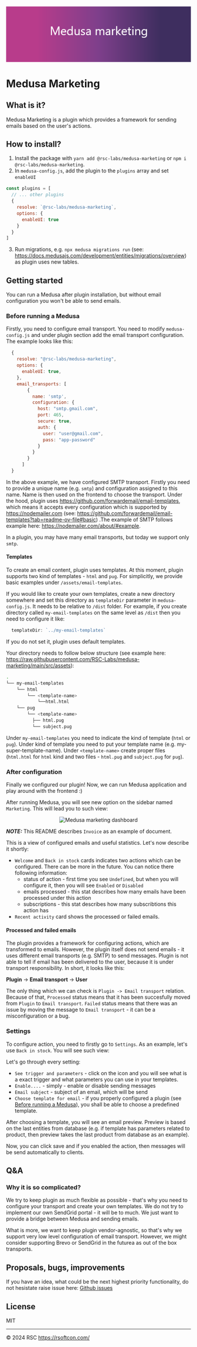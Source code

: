 <p align="center">
  <picture>
    <img alt="Medusa marketing logo" src="https://raw.githubusercontent.com/RSC-Labs/medusa-marketing/d41b6dadafc1a01094b1db976676eee048709f2e/docs/medusa-marketing-logo.png">
  </picture>
</p>

# Medusa Marketing

## What is it?

Medusa Marketing is a plugin which provides a framework for sending emails based on the user's actions.

## How to install?

1. Install the package with `yarn add @rsc-labs/medusa-marketing` or `npm i @rsc-labs/medusa-marketing`.
2. In `medusa-config.js`, add the plugin to the `plugins` array and set `enableUI`

```js
const plugins = [
  // ... other plugins
  {
    resolve: `@rsc-labs/medusa-marketing`,
    options: {
      enableUI: true
    }
  }
]
```

3. Run migrations, e.g. `npx medusa migrations run` (see: https://docs.medusajs.com/development/entities/migrations/overview) as plugin uses new tables.

## Getting started

You can run a Medusa after plugin installation, but without email configuration you won't be able to send emails. 

### Before running a Medusa

Firstly, you need to configure email transport. You need to modify `medusa-config.js` and under plugin section add the email transport configuration. The example looks like this:

```js
  {
    resolve: "@rsc-labs/medusa-marketing",
    options: {
      enableUI: true,
    },
    email_transports: [
        {
          name: 'smtp',
          configuration: {
            host: "smtp.gmail.com",
            port: 465,
            secure: true,
            auth: {
              user: "user@gmail.com",
              pass: "app-password"
            }
          }
        }
      ]
  }
```

In the above example, we have configured SMTP transport. Firstly you need to provide a unique name (e.g. `smtp`) and configuration assigned to this name. Name is then used on the frontend to choose the transport. Under the hood, plugin uses https://github.com/forwardemail/email-templates, which means it accepts every configuration which is supported by https://nodemailer.com (see: https://github.com/forwardemail/email-templates?tab=readme-ov-file#basic) .The example of SMTP follows example here: https://nodemailer.com/about/#example.

In a plugin, you may have many email transports, but today we support only `smtp`.

#### Templates

To create an email content, plugin uses templates. At this moment, plugin supports two kind of templates - `html` and `pug`. For simplicitly, we provide basic examples under `/assets/email-templates`.

If you would like to create your own templates, create a new directory somewhere and set this directory as `templateDir` parameter in `medusa-config.js`. It needs to be relative to `/dist` folder. For example, if you create directory called `my-email-templates` on the same level as `/dist` then you need to configure it like:
```js
  templateDir: `../my-email-templates`
```

If you do not set it, plugin uses default templates.

Your directory needs to follow below structure (see example here: https://raw.githubusercontent.com/RSC-Labs/medusa-marketing/main/src/assets):

```sh
.
└── my-email-templates
    └── html
        └── <template-name>
            └──html.html
    └── pug
        └── <template-name>
          ├── html.pug
          └── subject.pug
```

Under `my-email-templates` you need to indicate the kind of template (`html` or `pug`). Under kind of template you need to put your template name (e.g. my-super-template-name). Under `<template-name>` create proper files (`html.html` for `html` kind and two files - `html.pug` and `subject.pug` for `pug`).


### After configuration

Finally we configured our plugin! Now, we can run Medusa application and play around with the frontend :)

After running Medusa, you will see new option on the sidebar named `Marketing`. This will lead you to such view:

<p align="center">
  <picture>
    <img alt="Medusa marketing dashboard" src="https://raw.githubusercontent.com/RSC-Labs/medusa-marketing/main/docs/medusa-marketing-dashboard.PNG">
  </picture>
</p>


**_NOTE:_** This README describes `Invoice` as an example of document.

This is a view of configured emails and useful statistics. Let's now describe it shortly:
- `Welcome` and `Back in stock` cards indicates two actions which can be configured. There can be more in the future. You can notice there following information:
  - status of action - first time you see `Undefined`, but when you will configure it, then you will see `Enabled` or `Disabled`
  - emails processed - this stat describes how many emails have been processed under this action
  - subscriptions - this stat describes how many subscribtions this action has
- `Recent activity` card shows the processed or failed emails.

#### Processed and failed emails

The plugin provides a framework for configuring actions, which are transformed to emails. However, the plugin itself does not send emails - it uses different email transports (e.g. SMTP) to send messages. Plugin is not able to tell if email has been delivered to the user, because it is under transport responsibility. In short, it looks like this:

**Plugin** -> **Email transport** -> **User**

The only thing which we can check is `Plugin -> Email transport` relation. Because of that, `Processed` status means that it has been succesfully moved from `Plugin` to `Email transport`. `Failed` status means that there was an issue by moving the message to `Email transport` - it can be a misconfiguration or a bug.


### Settings

To configure action, you need to firstly go to `Settings`. As an example, let's use `Back in stock`. You will see such view:

Let's go through every setting:
- `See trigger and parameters` - click on the icon and you will see what is a exact trigger and what parameters you can use in your templates.
- `Enable....` - simply - enable or disable sending messages
- `Email subject` - subject of an email, which will be send
- `Choose template for email` - if you properly configured a plugin (see [Before running a Medusa](#before-running-a-medusa)), you shall be able to choose a predefined template.

After choosing a template, you will see an email preview. Preview is based on the last entities from database (e.g. if template has parameters related to product, then preview takes the last product from database as an example).

Now, you can click save and if you enabled the action, then messages will be send automatically to clients.

## Q&A

### Why it is so complicated?

We try to keep plugin as much flexible as possible - that's why you need to configure your transport and create your own templates. We do not try to implement our own SendGrid portal - it will be to much. We just want to provide a bridge between Medusa and sending emails. 

What is more, we want to keep plugin vendor-agnostic, so that's why we support very low level configuration of email transport. However, we might consider supporting Brevo or SendGrid in the futurea as out of the box transports.


## Proposals, bugs, improvements

If you have an idea, what could be the next highest priority functionality, do not hesistate raise issue here: [Github issues](https://github.com/RSC-Labs/medusa-marketing/issues)

## License

MIT

---

© 2024 RSC https://rsoftcon.com/